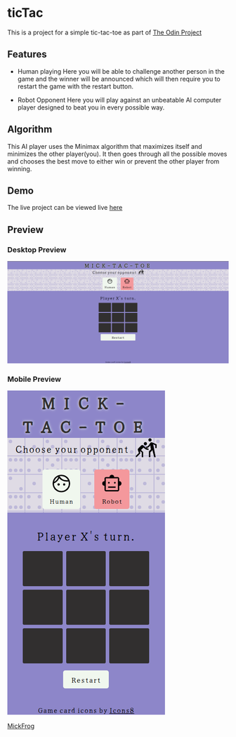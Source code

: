 # ticTac

This is a project for a simple tic-tac-toe as part of [The Odin Project](https://www.theodinproject.com)

## Features

- Human playing
  Here you will be able to challenge another person in the game and the winner will be announced which will then
  require you to restart the game with the restart button.

- Robot Opponent
  Here you will play against an unbeatable AI computer player designed to beat you in every possible way.

## Algorithm

This AI player uses the Minimax algorithm that maximizes itself and minimizes the other player(you).
It then goes through all the possible moves and chooses the best move to either win or prevent the other
player from winning.

## Demo

The live project can be viewed live [here](https://mickfrog.github.io/ticTac)

## Preview

### Desktop Preview

![Desktop Prev](./images/ticDeskPrev.png)

### Mobile Preview

![Desktop Prev](./images/ticMobilePrev.png)

[MickFrog](https://www.github.com/MickFrog)
